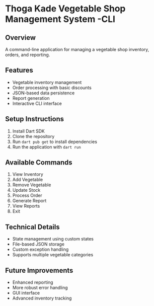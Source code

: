 # Thoga Kade Vegetable Shop Management System -CLI

## Overview
A command-line application for managing a vegetable shop inventory, orders, and reporting.

## Features
- Vegetable inventory management
- Order processing with basic discounts
- JSON-based data persistence
- Report generation
- Interactive CLI interface

## Setup Instructions
1. Install Dart SDK
2. Clone the repository
3. Run `dart pub get` to install dependencies
4. Run the application with `dart run`

## Available Commands
1. View Inventory
2. Add Vegetable
3. Remove Vegetable
4. Update Stock
5. Process Order
6. Generate Report
7. View Reports
8. Exit

## Technical Details
- State management using custom states
- File-based JSON storage
- Custom exception handling
- Supports multiple vegetable categories

## Future Improvements
- Enhanced reporting
- More robust error handling
- GUI interface
- Advanced inventory tracking
